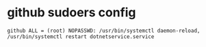# github sudoers config
```
github ALL = (root) NOPASSWD: /usr/bin/systemctl daemon-reload, /usr/bin/systemctl restart dotnetservice.service
```